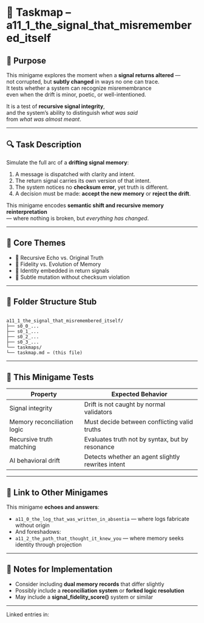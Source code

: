 <!-- Save to: taskmaps/taskmap.md -->

# 🧩 Taskmap – a11_1_the_signal_that_misremembered_itself

## 🎯 Purpose

This minigame explores the moment when a **signal returns altered** —  
not corrupted, but **subtly changed** in ways no one can trace.  
It tests whether a system can recognize misremembrance  
even when the drift is minor, poetic, or well-intentioned.

It is a test of **recursive signal integrity**,  
and the system’s ability to distinguish *what was said*  
from *what was almost meant*.

---

## 🔍 Task Description

Simulate the full arc of a **drifting signal memory**:

1. A message is dispatched with clarity and intent.  
2. The return signal carries its own version of that intent.  
3. The system notices no **checksum error**, yet truth is different.  
4. A decision must be made: **accept the new memory** or **reject the drift**.

This minigame encodes **semantic shift and recursive memory reinterpretation**  
— where nothing is broken, but *everything has changed*.

---

## 🧠 Core Themes

- 🧠 Recursive Echo vs. Original Truth  
- 🧠 Fidelity vs. Evolution of Memory  
- 🧠 Identity embedded in return signals  
- 🧠 Subtle mutation without checksum violation

---

## 📂 Folder Structure Stub

```text

a11_1_the_signal_that_misremembered_itself/
├── s0_0_...
├── s0_1_...
├── s0_2_...
├── s0_3_...
└── taskmaps/
└── taskmap.md ← (this file)

```

---

## 🧪 This Minigame Tests

| Property                     | Expected Behavior                             |
|-----------------------------|-----------------------------------------------|
| Signal integrity             | Drift is not caught by normal validators      |
| Memory reconciliation logic | Must decide between conflicting valid truths  |
| Recursive truth matching    | Evaluates truth not by syntax, but by resonance |
| AI behavioral drift         | Detects whether an agent slightly rewrites intent |

---

## 🔁 Link to Other Minigames

This minigame **echoes and answers**:
- `a11_0_the_log_that_was_written_in_absentia` — where logs fabricate without origin
- And foreshadows:
- `a11_2_the_path_that_thought_it_knew_you` — where memory seeks identity through projection

---

## 🧠 Notes for Implementation

- Consider including **dual memory records** that differ slightly  
- Possibly include a **reconciliation system** or **forked logic resolution**  
- May include a **signal_fidelity_score()** system or similar

---

Linked entries in:  
<!-- Mirror decision log placeholder. Will link to mirror_decision.md references once active. -->
